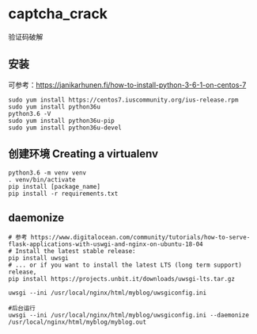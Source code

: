 # captcha_crack
验证码破解


## 安装
可参考：https://janikarhunen.fi/how-to-install-python-3-6-1-on-centos-7

``` shell script
sudo yum install https://centos7.iuscommunity.org/ius-release.rpm
sudo yum install python36u
python3.6 -V
sudo yum install python36u-pip
sudo yum install python36u-devel
```

## 创建环境 Creating a virtualenv

``` shell script
python3.6 -m venv venv
. venv/bin/activate
pip install [package_name]
pip install -r requirements.txt
```
## daemonize 

``` shell script
# 参考 https://www.digitalocean.com/community/tutorials/how-to-serve-flask-applications-with-uswgi-and-nginx-on-ubuntu-18-04
# Install the latest stable release:
pip install uwsgi
# ... or if you want to install the latest LTS (long term support) release,
pip install https://projects.unbit.it/downloads/uwsgi-lts.tar.gz
```



``` shell script
uwsgi --ini /usr/local/nginx/html/myblog/uwsgiconfig.ini

#后台运行
uwsgi --ini /usr/local/nginx/html/myblog/uwsgiconfig.ini --daemonize /usr/local/nginx/html/myblog/myblog.out
``` 